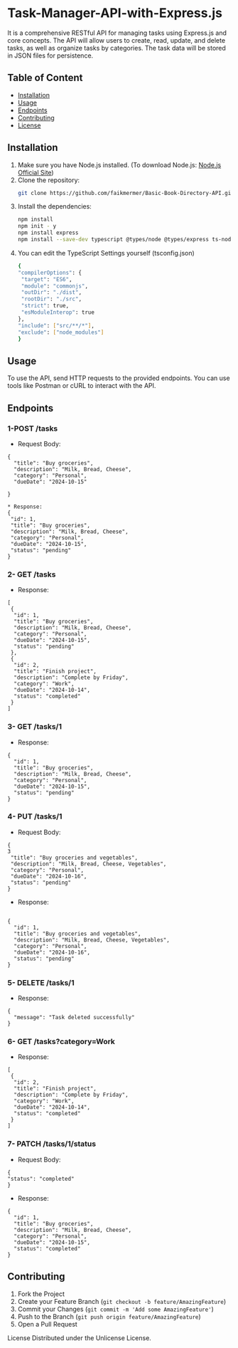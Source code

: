 # Task-Manager-API-with-Express.js
It is a comprehensive RESTful API for managing tasks using Express.js and core concepts. The API will allow users to create, read,
update, and delete tasks, as well as organize tasks by categories. 
The task data will be stored in JSON files for persistence.


## Table of Content
- [Installation](#Installation)
- [Usage](#Usage)
- [Endpoints](#Endpoints)
- [Contributing](#Contributing)
- [License](#License)

##  Installation

1. Make sure you have Node.js installed. (To download Node.js: [Node.js Official Site](https://nodejs.org))
2. Clone the repository:
   ``` bash 
   git clone https://github.com/faikmermer/Basic-Book-Directory-API.git 
3. Install the dependencies:  
   ```bash
   npm install
   npm init - y
   npm install express
   npm install --save-dev typescript @types/node @types/express ts-node nodemon

4. You can edit the TypeScript Settings yourself (tsconfig.json)
   ```bash
   {
   "compilerOptions": {
    "target": "ES6",
    "module": "commonjs",
    "outDir": "./dist",
    "rootDir": "./src",
    "strict": true,
    "esModuleInterop": true
   },
   "include": ["src/**/*"],
   "exclude": ["node_modules"]
   }
## Usage

To use the API, send HTTP requests to the provided endpoints. You can use tools like Postman or cURL to interact with the API.

## Endpoints
### 1-POST /tasks
* Request Body:
``` 
{
  "title": "Buy groceries",
  "description": "Milk, Bread, Cheese",
  "category": "Personal",
  "dueDate": "2024-10-15"

}  
 ```
 ```
* Response:
{
  "id": 1,
  "title": "Buy groceries",
  "description": "Milk, Bread, Cheese",
  "category": "Personal",
  "dueDate": "2024-10-15",
  "status": "pending"
}
```
### 2- GET /tasks
* Response:
```
[
 {
  "id": 1,
  "title": "Buy groceries",
  "description": "Milk, Bread, Cheese",
  "category": "Personal",
  "dueDate": "2024-10-15",
  "status": "pending"
 },
 {
  "id": 2,
  "title": "Finish project",
  "description": "Complete by Friday",
  "category": "Work",
  "dueDate": "2024-10-14",
  "status": "completed"
 }
]
```

### 3- GET /tasks/1
* Response:
```
{
  "id": 1,
  "title": "Buy groceries",
  "description": "Milk, Bread, Cheese",
  "category": "Personal",
  "dueDate": "2024-10-15",
  "status": "pending"
}
```
### 4- PUT /tasks/1
* Request Body:
 ```
{
3
  "title": "Buy groceries and vegetables",
  "description": "Milk, Bread, Cheese, Vegetables",
  "category": "Personal",
  "dueDate": "2024-10-16",
  "status": "pending"
}
```
* Response:
```

{
  "id": 1,
  "title": "Buy groceries and vegetables",
  "description": "Milk, Bread, Cheese, Vegetables",
  "category": "Personal",
  "dueDate": "2024-10-16",
  "status": "pending"
}
```
### 5- DELETE /tasks/1
* Response:
```
{
  "message": "Task deleted successfully"
}
```

### 6- GET /tasks?category=Work
* Response:
```
[
 {
  "id": 2,
  "title": "Finish project",
  "description": "Complete by Friday",
  "category": "Work",
  "dueDate": "2024-10-14",
  "status": "completed"
 }
]
```

### 7- PATCH /tasks/1/status
* Request Body:
```
{
"status": "completed"
}
```
* Response:
```
{
  "id": 1,
  "title": "Buy groceries",
  "description": "Milk, Bread, Cheese",
  "category": "Personal",
  "dueDate": "2024-10-15",
  "status": "completed"
}
```
## Contributing

1.  Fork the Project
2.  Create your Feature Branch (`git checkout -b feature/AmazingFeature`)
3.  Commit your Changes (`git commit -m 'Add some AmazingFeature'`)
4.  Push to the Branch (`git push origin feature/AmazingFeature`)
5.  Open a Pull Request

License
Distributed under the Unlicense License.
